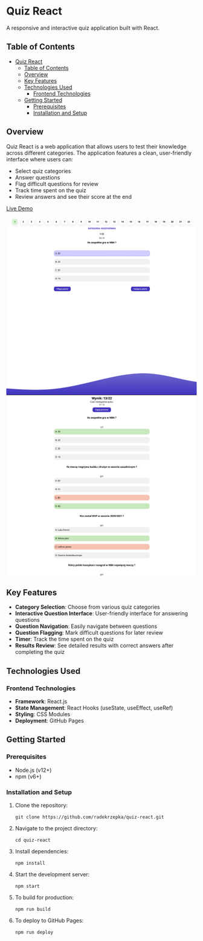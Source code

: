 # Quiz React

A responsive and interactive quiz application built with React.

## Table of Contents

- [Quiz React](#quiz-react)
  - [Table of Contents](#table-of-contents)
  - [Overview](#overview)
  - [Key Features](#key-features)
  - [Technologies Used](#technologies-used)
    - [Frontend Technologies](#frontend-technologies)
  - [Getting Started](#getting-started)
    - [Prerequisites](#prerequisites)
    - [Installation and Setup](#installation-and-setup)

## Overview

Quiz React is a web application that allows users to test their knowledge across different categories. The application features a clean, user-friendly interface where users can:

- Select quiz categories
- Answer questions
- Flag difficult questions for review
- Track time spent on the quiz
- Review answers and see their score at the end

[Live Demo](https://radekrzepka.github.io/quiz-react)

![Screenshot from app](./readme-images/app-1.png)
![Screenshot from app](./readme-images/app-2.png)

## Key Features

- **Category Selection**: Choose from various quiz categories
- **Interactive Question Interface**: User-friendly interface for answering questions
- **Question Navigation**: Easily navigate between questions
- **Question Flagging**: Mark difficult questions for later review
- **Timer**: Track the time spent on the quiz
- **Results Review**: See detailed results with correct answers after completing the quiz

## Technologies Used

### Frontend Technologies

- **Framework**: React.js
- **State Management**: React Hooks (useState, useEffect, useRef)
- **Styling**: CSS Modules
- **Deployment**: GitHub Pages

## Getting Started

### Prerequisites

- Node.js (v12+)
- npm (v6+)

### Installation and Setup

1. Clone the repository:

   ```
   git clone https://github.com/radekrzepka/quiz-react.git
   ```

2. Navigate to the project directory:

   ```
   cd quiz-react
   ```

3. Install dependencies:

   ```
   npm install
   ```

4. Start the development server:

   ```
   npm start
   ```

5. To build for production:

   ```
   npm run build
   ```

6. To deploy to GitHub Pages:
   ```
   npm run deploy
   ```

